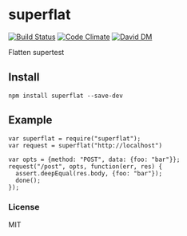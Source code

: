 # superflat

[![Build Status](https://travis-ci.org/nowk/superflat.js.svg?branch=master)](https://travis-ci.org/nowk/superflat.js)
[![Code Climate](https://codeclimate.com/github/nowk/superflat.js.png)](https://codeclimate.com/github/nowk/superflat.js)
[![David DM](https://david-dm.org/nowk/superflat.js.png)](https://david-dm.org/nowk/superflat.js)

Flatten supertest


## Install

    npm install superflat --save-dev

## Example

    var superflat = require("superflat");
    var request = superflat("http://localhost")

    var opts = {method: "POST", data: {foo: "bar"}};
    request("/post", opts, function(err, res) {
      assert.deepEqual(res.body, {foo: "bar"});
      done();
    });

### License

MIT
